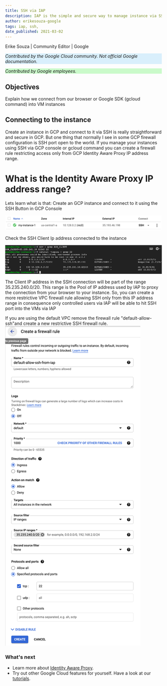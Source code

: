 ```yaml
---
title: SSH via IAP
description: IAP is the simple and secure way to manage instance via SSH.
author: erikesouza-google
tags: iap, ssh, 
date_published: 2021-03-02
---
```


Erike Souza | Community Editor | Google

<p style="background-color:#D9EFFC;"><i>Contributed by the Google Cloud community. Not official Google documentation.</i></p>
<p style="background-color:#CAFACA;"><i>Contributed by Google employees.</i></p>

## Objectives

Explain how we connect from our browser or Google SDK (gcloud command) into VM instances

## Connecting to the instance

Create an instance in GCP and connect to it via SSH is really straightforward and secure in GCP. But one thing that normally I see in some 
GCP firewall configuration is SSH port open to the world. If you manage your instances using SSH via GCP console or gcloud command 
you can create a firewall rule restricting access only from GCP Identity Aware Proxy IP address range.

# What is the Identity Aware Proxy IP address range?

Lets learn what is that:
Create an GCP instance and connect to it using the SSH Button in GCP Console

![SSH button](ssh-to-vm.png?raw=true)


Check the SSH Client Ip address connected to the instance

![SSH client IP Address](check-ssh-client.png?raw=true)


The Client IP address in the SSH connection will be part of the range 35.235.240.0/20. This range is the Pool of IP address used by IAP to proxy the connection 
from your browser to your instance. So, you can create a more restrictive VPC firewall rule allowing SSH only from this IP address range
in consequence only controlled users via IAP will be able to hit SSH port into the VMs via IAP

If you are using the default VPC remove the firewall rule "default-allow-ssh"and create a new restrictive SSH firewall rule.  
![Firewall Rule](fw-rule-ssh.png?raw=true)

### What's next

- Learn more about [Identity Aware Proxy](https://cloud.google.com/iap/docs/using-tcp-forwarding).
- Try out other Google Cloud features for yourself. Have a look at our [tutorials](https://cloud.google.com/docs/tutorials).
